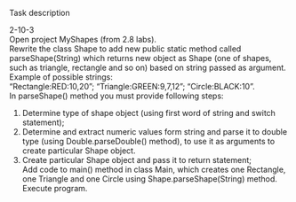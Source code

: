 Task description  
  
  2-10-3  
  Open project MyShapes (from 2.8 labs).  
  Rewrite the class Shape to add new public static method called parseShape(String) which returns new object as Shape (one of shapes, such as triangle, rectangle and so on) based on string passed as argument. 
  Example of possible strings:  
  “Rectangle:RED:10,20”; “Triangle:GREEN:9,7,12”; “Circle:BLACK:10”.  
  In parseShape() method you must provide following steps:  
  1.	Determine type of shape object (using first word of string and switch statement);  
  2.	Determine and extract numeric values form string and parse it to double type (using Double.parseDouble() method), to use it as arguments to create particular Shape object. 
  3.	Create particular Shape object and pass it to return statement;  
  Add code to main() method in class Main, which creates one Rectangle, one Triangle and one Circle using Shape.parseShape(String) method.  
  Execute program. 
